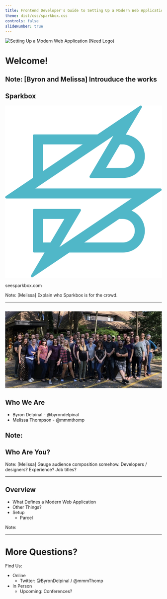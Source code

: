 ```yaml
---
title: Frontend Developer's Guide to Setting Up a Modern Web Application
theme: dist/css/sparkbox.css
controls: false
slideNumber: true
---
```

<!-- .slide: class="slide-home" -->
![Setting Up a Modern Web Application (Need Logo)]() <!-- .element style="height: 400px;" -->

# Welcome! <!-- .element style="color: white; margin-bottom: 32px;" -->

Note: [Byron and Melissa] Introuduce the works
---

## Sparkbox

![Sparkbox Logo](/img/sparkbox-logo.svg) <!-- .element style="height: 400px;" -->

seesparkbox.com

Note: [Melissa] Explain who Sparkbox is for the crowd.

---
![Sparkbox Team](/img/sparkbox-team.jpg)
---

## Who We Are

- Byron Delpinal - @byrondelpinal <!-- .element: class="fragment" -->
- Melissa Thompson - @mmmthomp <!-- .element: class="fragment" -->

Note:
---

## Who Are You?

Note: [Melissa] Gauge audience composition somehow. Developers / designers? Experience? Job titles?

---
## Overview

- What Defines a Modern Web Application <!-- .element: class="fragment" -->
- Other Things? <!-- .element: class="fragment" -->
- Setup <!-- .element: class="fragment" -->
  - Parcel

Note:

---

# More Questions?

Find Us:
  - Online
    - Twitter: @ByronDelpinal / @mmmThomp
  - In Person
    - Upcoming: Conferences?


